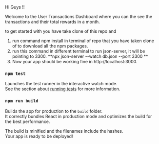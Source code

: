 

Hi Guys !!

Welcome to the User Transactions Dashboard where you can the see the transactions and their total rewards in a month.


to get started with you have take clone of this repo and 
1. run command npm install in terminal of repo that you have taken clone of to download all the npm packages.
2. run this command in different terminal to run json-server, it will be pointing to 3300.
  **npx json-server --watch db.json --port 3300 **
3. Now your app should be working fine in http://localhost:3000.

### `npm test`

Launches the test runner in the interactive watch mode.\
See the section about [running tests](https://facebook.github.io/create-react-app/docs/running-tests) for more information.

### `npm run build`

Builds the app for production to the `build` folder.\
It correctly bundles React in production mode and optimizes the build for the best performance.

The build is minified and the filenames include the hashes.\
Your app is ready to be deployed!

